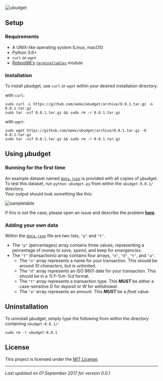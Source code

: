 <img src = "https://www.dropbox.com/s/70f6rflcanagapl/ubudget.png?raw=1" alt = "ubudget"/>

## Setup

### Requirements
- A UNIX-like operating system (Linux, macOS)
- Python 3.6+
- `curl` or `wget`
- [Robpol86's](https://github.com/Robpol86) [`terminaltables`](https://github.com/Robpol86/terminaltables) module

### Installation

To install μbudget, use `curl` or `wget` within your desired installation directory.

with `curl`:

```
sudo curl -L https://github.com/aemx/ubudget/archive/0.0.1.tar.gz -o 0.0.1.tar.gz
sudo tar -xzf 0.0.1.tar.gz && sudo rm -r 0.0.1.tar.gz
```

with `wget`:

```
sudo wget https://github.com/aemx/ubudget/archive/0.0.1.tar.gz -O 0.0.1.tar.gz
sudo tar -xzf 0.0.1.tar.gz && sudo rm -r 0.0.1.tar.gz
```

## Using μbudget

### Running for the first time

An example dataset named [`data.json`](https://github.com/aemx/ubudget/blob/master/data.json) is provided with all copies of μbudget. To test this dataset, run `python ubudget.py` from within the `ubudget-0.0.1/` directory.  
Your output should look something like this:

<img src = "https://www.dropbox.com/s/oxlwni8nkuep78r/sampletable.png?raw=1" alt = "sampletable"/>

If this is not the case, please open an issue and describe the problem [**here**](https://github.com/robbyrussell/oh-my-zsh/issues).

### Adding your own data

Within the [`data.json`](https://github.com/aemx/ubudget/blob/master/data.json) file are two lists, `"p"` and `"t"`.
- The `"p"` (percentages) array contains three values, representing a percentage of money to _save_, _spend_, and keep for _emergencies_.
- The `"t"` (transactions) array contains four arrays, `"n"`, `"d"`, `"t"`, and `"a"`.
    - The `"n"` array represents a name for your transaction. This should be around _10 characters_, but is unlimited.
    - The `"d"` array represents an ISO 8601 date for your transaction. This should be in a _%Y-%m-%d_ format.
    - The `"t"` array represents a transaction type. This _**MUST**_ be either a case-sensitive _D_ for _deposit_ or _W_ for _withdrawal_.
    - The `"a"` array represents an amount. This _**MUST**_ be a _float_ value.

## Uninstallation

To uninstall μbudget, simply type the following from within the directory containing `ubudget-0.0.1/`:
```
sudo rm -r ubudget-0.0.1
```

## License

This project is licensed under the [MIT License](https://github.com/aemx/ubudget/blob/master/LICENSE).
  
---
_Last updated on 01 September 2017 for version 0.0.1_

